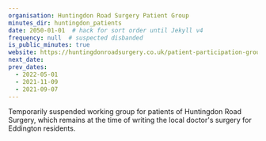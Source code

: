 ```yaml
---
organisation: Huntingdon Road Surgery Patient Group
minutes_dir: huntingdon_patients
date: 2050-01-01  # hack for sort order until Jekyll v4
frequency: null  # suspected disbanded
is_public_minutes: true
website: https://huntingdonroadsurgery.co.uk/patient-participation-group
next_date:
prev_dates:
  - 2022-05-01
  - 2021-11-09
  - 2021-09-07
---
```

Temporarily suspended working group for patients of Huntingdon Road Surgery, which remains at the time of writing the local doctor's surgery for Eddington residents.
